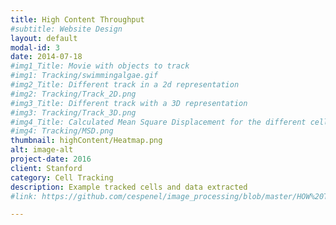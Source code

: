 ```yaml
---
title: High Content Throughput
#subtitle: Website Design
layout: default
modal-id: 3
date: 2014-07-18
#img1_Title: Movie with objects to track
#img1: Tracking/swimmingalgae.gif
#img2_Title: Different track in a 2d representation
#img2: Tracking/Track_2D.png
#img3_Title: Different track with a 3D representation
#img3: Tracking/Track_3D.png
#img4_Title: Calculated Mean Square Displacement for the different cells
#img4: Tracking/MSD.png
thumbnail: highContent/Heatmap.png
alt: image-alt
project-date: 2016
client: Stanford
category: Cell Tracking
description: Example tracked cells and data extracted
#link: https://github.com/cespenel/image_processing/blob/master/HOW%20TO%20USE%20%22ImageAlignment%22.ipynb

---
```


